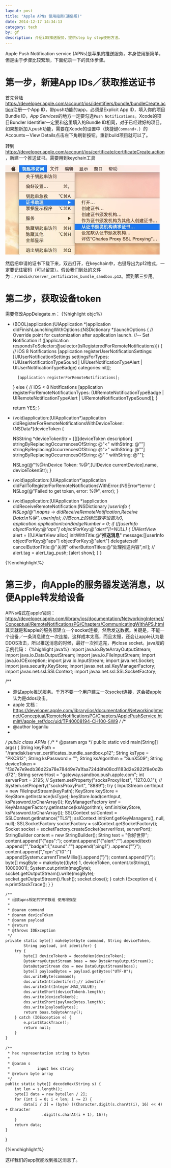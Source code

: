 ```yaml
---
layout: post
title: "Apple APNs 使用指南(通俗版)"
date: 2014-12-17 14:34:13
category: tech
by: gf
description: 介绍iOS推送服务，提供step by step使用方法。
---
```

Apple Push Notification service (APNs)是苹果的推送服务，本身使用挺简单，但是由于步骤比较繁琐，下面纪录一下的具体步骤。

#  第一步，新建App IDs／获取推送证书
首先登陆<https://developer.apple.com/account/ios/identifiers/bundle/bundleCreate.action>注册一个App ID，带push功能的app，必须是Explicit App ID，填入你的项目Bundle ID，*App Services*的地方一定要勾选`Push Notifications`。Xcode的项目Bundler Identifier一定要和这里填入的Bundle ID相同，对于已经建好的项目，如果想新加入push功能，需要在Xcode的设置中（快捷键`Command+.`）的Accounts－View Details点击左下角刷新按钮。重新build项目就可以了。

转到<https://developer.apple.com/account/ios/certificate/certificateCreate.action>，新建一个推送证书。需要用到keychain工具

![请求证书](/images/keychain-request-cer.png)

然后把申请的证书下载下来，双击打开，在keychain中，右键导出为p12格式，一定要记住密码（可以留空）。假设我们到处的文件为：`/ramdisk/server_certificates_bundle_sandbox.p12`。留到第三步用。

#  第二步，获取设备token
需要修改AppDelegate.m：
{%highlight objc%}


- (BOOL)application:(UIApplication *)application didFinishLaunchingWithOptions:(NSDictionary *)launchOptions {
    // Override point for customization after application launch.
    //-- Set Notification
    if ([application respondsToSelector:@selector(isRegisteredForRemoteNotifications)])
    {
        // iOS 8 Notifications
        [application registerUserNotificationSettings:[UIUserNotificationSettings settingsForTypes:(UIUserNotificationTypeSound | UIUserNotificationTypeAlert | UIUserNotificationTypeBadge) categories:nil]];
        
        [application registerForRemoteNotifications];
    }
    else
    {
        // iOS < 8 Notifications
        [application registerForRemoteNotificationTypes:
         (UIRemoteNotificationTypeBadge | UIRemoteNotificationTypeAlert | UIRemoteNotificationTypeSound)];
    }
    
    return YES;
}



- (void)application:(UIApplication*)application didRegisterForRemoteNotificationsWithDeviceToken:(NSData*)deviceToken
{
    
    NSString *deviceTokenStr = [[[[deviceToken description]
                                  stringByReplacingOccurrencesOfString: @"<" withString: @""]
                                 stringByReplacingOccurrencesOfString: @">" withString: @""]
                                stringByReplacingOccurrencesOfString: @" " withString: @""];
    
    NSLog(@"%@\nDevice Token: %@",[UIDevice currentDevice].name, deviceTokenStr);
}

- (void)application:(UIApplication*)application didFailToRegisterForRemoteNotificationsWithError:(NSError*)error
{
    NSLog(@"Failed to get token, error: %@", error);
}

- (void)application:(UIApplication *)application didReceiveRemoteNotification:(NSDictionary *)userInfo
{
    NSLog(@"\napns -> didReceiveRemoteNotification,Receive Data:\n%@", userInfo);
    //把icon上的标记数字设置为0,
    application.applicationIconBadgeNumber = 0;
    if ([[userInfo objectForKey:@"aps"] objectForKey:@"alert"]!=NULL) {
        UIAlertView* alert = [[UIAlertView alloc] initWithTitle:@"**推送消息**"
                                                        message:[[userInfo objectForKey:@"aps"] objectForKey:@"alert"]
                                                       delegate:self
                                              cancelButtonTitle:@"关闭"
                                              otherButtonTitles:@"处理推送内容",nil];
//        alert.tag = alert_tag_push;
        [alert show];
    }
}

{%endhighlight%}

#  第三步，向Apple的服务器发送消息，以便Apple转发给设备

APNs格式在apple官网：<https://developer.apple.com/library/ios/documentation/NetworkingInternet/Conceptual/RemoteNotificationsPG/Chapters/CommunicatingWIthAPS.html> 其实就是和apple的服务器建立一个socket连接，然后发送数据。关键是，不能一个设备／一条消息建立一次连接，这样成本太高，而且太慢，还会让apple认为是DDOS攻击，所以推送消息的时候，最好一次推送完，再close socket。java版的示例代码：
{%highlight java%}
import java.io.ByteArrayOutputStream;
import java.io.DataOutputStream;
import java.io.FileInputStream;
import java.io.IOException;
import java.io.InputStream;
import java.net.Socket;
import java.security.KeyStore;
import javax.net.ssl.KeyManagerFactory;
import javax.net.ssl.SSLContext;
import javax.net.ssl.SSLSocketFactory;

/**
 * 测试apple推送服务。千万不要一个用户建立一次socket连接，这会被apple认为是ddos攻击。<br>
 * apple 文档：https://developer.apple.com/library/ios/documentation/NetworkingInternet/Conceptual/RemoteNotificationsPG/Chapters/ApplePushService.html#//apple_ref/doc/uid/TP40008194-CH100-SW9
 */
/**
 * @author loganliu
 *
 */
public class APNs {
	/**
	 * @param args
	 */
	public static void main(String[] args) {
		String keyPath = "/ramdisk/server_certificates_bundle_sandbox.p12";
		String ksType = "PKCS12";
		String ksPassword = "";
		String ksAlgorithm = "SunX509";
		String deviceToken = "f3d7e7e9edb36d22a78e78449e7a1faa724d8fe08cd1183d2e2822f8e0d2bd72";
		String serverHost = "gateway.sandbox.push.apple.com";
		int serverPort = 2195;
		// System.setProperty("socksProxyHost", "127.0.0.1");
		// System.setProperty("socksProxyPort", "8889");
		try {
			InputStream certInput = new FileInputStream(keyPath);
			KeyStore keyStore = KeyStore.getInstance(ksType);
			keyStore.load(certInput, ksPassword.toCharArray());
			KeyManagerFactory kmf = KeyManagerFactory.getInstance(ksAlgorithm);
			kmf.init(keyStore, ksPassword.toCharArray());
			SSLContext sslContext = SSLContext.getInstance("TLS");
			sslContext.init(kmf.getKeyManagers(), null, null);
			SSLSocketFactory socketFactory = sslContext.getSocketFactory();
			Socket socket = socketFactory.createSocket(serverHost, serverPort);
			StringBuilder content = new StringBuilder();
			String text = "你好世界";
			content.append("{\"aps\":");
			content.append("{\"alert\":\"").append(text)
					.append("\",\"badge\":1,\"sound\":\"").append("ping1")
					.append("\"}");
			content.append(",\"cpn\":{\"t0\":")
					.append(System.currentTimeMillis()).append("}");
			content.append("}");
			byte[] msgByte = makebyte((byte) 1, deviceToken,
					content.toString(), 10000001);
			System.out.println(msgByte);
			socket.getOutputStream().write(msgByte);
			socket.getOutputStream().flush();
			socket.close();
		} catch (Exception e) {
			e.printStackTrace();
		}
	}

	/**
	 * 组装apns规定的字节数组 使用增强型
	 * 
	 * @param command
	 * @param deviceToken
	 * @param payload
	 * @return
	 * @throws IOException
	 */
	private static byte[] makebyte(byte command, String deviceToken,
			String payload, int identifer) {
		try {
			byte[] deviceTokenb = decodeHex(deviceToken);
			ByteArrayOutputStream boas = new ByteArrayOutputStream();
			DataOutputStream dos = new DataOutputStream(boas);
			byte[] payloadBytes = payload.getBytes("UTF-8");
			dos.writeByte(command);
			dos.writeInt(identifer);// identifer
			dos.writeInt(Integer.MAX_VALUE);
			dos.writeShort(deviceTokenb.length);
			dos.write(deviceTokenb);
			dos.writeShort(payloadBytes.length);
			dos.write(payloadBytes);
			return boas.toByteArray();
		} catch (IOException e) {
			e.printStackTrace();
			return null;
		}
	}

	/**
	 * hex representation string to bytes
	 * 
	 * @param s
	 *            input hex string
	 * @return byte array
	 */
	public static byte[] decodeHex(String s) {
		int len = s.length();
		byte[] data = new byte[len / 2];
		for (int i = 0; i < len; i += 2) {
			data[i / 2] = (byte) ((Character.digit(s.charAt(i), 16) << 4) + Character
					.digit(s.charAt(i + 1), 16));
		}
		return data;
	}
}

{%endhighlight%}

这样我们的app就能收到推送消息了。
